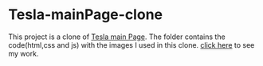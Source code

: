 # Tesla-mainPage-clone
This project is a clone of [Tesla main Page](https://www.tesla.com/). The folder contains the code(html,css and js) with the images I used in this clone. [click here]( https://manarsalem.github.io/Tesla-mainPage-clone/) to see my work.
